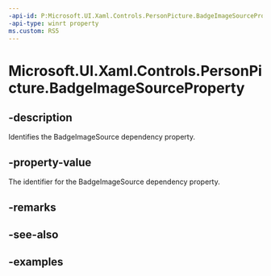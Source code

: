 ```yaml
---
-api-id: P:Microsoft.UI.Xaml.Controls.PersonPicture.BadgeImageSourceProperty
-api-type: winrt property
ms.custom: RS5
---
```

<!-- Property syntax.
public DependencyProperty BadgeImageSourceProperty { get; }
-->

# Microsoft.UI.Xaml.Controls.PersonPicture.BadgeImageSourceProperty


## -description

Identifies the BadgeImageSource dependency property.


## -property-value

The identifier for the BadgeImageSource dependency property.


## -remarks


## -see-also


## -examples



